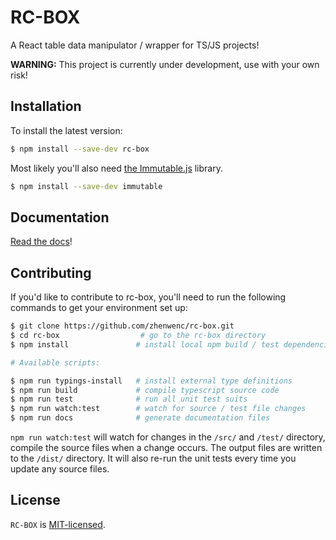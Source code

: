 # RC-BOX

A React table data manipulator / wrapper for TS/JS projects!

**WARNING:** This project is currently under development, use with your own risk!

## Installation

To install the latest version:

```bash
$ npm install --save-dev rc-box
```

Most likely you'll also need [the Immutable.js](https://github.com/facebook/immutable-js) library.

```bash
$ npm install --save-dev immutable
```

## Documentation

[Read the docs](http://rc-box.js.org)!

## Contributing

If you'd like to contribute to rc-box, you'll need to run the following commands to get your environment set up:

```bash
$ git clone https://github.com/zhenwenc/rc-box.git
$ cd rc-box                  # go to the rc-box directory
$ npm install               # install local npm build / test dependencies

# Available scripts:

$ npm run typings-install   # install external type definitions
$ npm run build             # compile typescript source code
$ npm run test              # run all unit test suits
$ npm run watch:test        # watch for source / test file changes
$ npm run docs              # generate documentation files
```

`npm run watch:test` will watch for changes in the `/src/` and `/test/` directory, compile the
source files when a change occurs. The output files are written to the `/dist/` directory. It will also re-run the unit tests every time you update any source files.


## License

`RC-BOX` is [MIT-licensed](./LICENSE).
